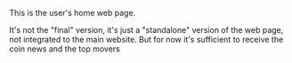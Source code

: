 This is the user's home web page.

It's not the "final" version, it's just a "standalone" version of the web page, not integrated to the main website.
But for now it's sufficient to receive the coin news and the top movers